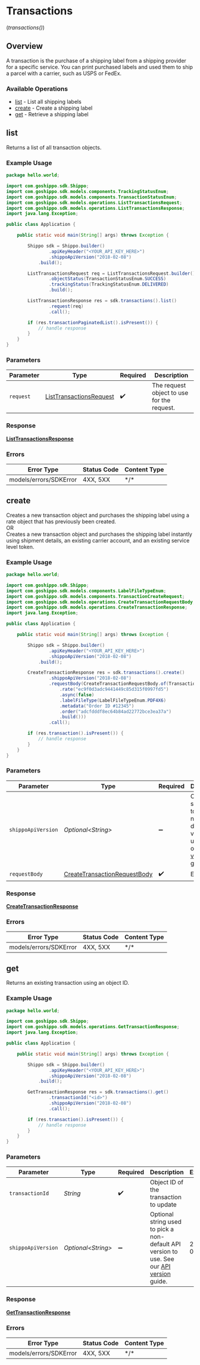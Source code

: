 # Transactions
(*transactions()*)

## Overview

A transaction is the purchase of a shipping label from a shipping provider for a specific service. You can print purchased labels and used them to ship a parcel with a carrier, such as USPS or FedEx.
<SchemaDefinition schemaRef="#/components/schemas/Transaction"/>

### Available Operations

* [list](#list) - List all shipping labels
* [create](#create) - Create a shipping label
* [get](#get) - Retrieve a shipping label

## list

Returns a list of all transaction objects.

### Example Usage

```java
package hello.world;

import com.goshippo.sdk.Shippo;
import com.goshippo.sdk.models.components.TrackingStatusEnum;
import com.goshippo.sdk.models.components.TransactionStatusEnum;
import com.goshippo.sdk.models.operations.ListTransactionsRequest;
import com.goshippo.sdk.models.operations.ListTransactionsResponse;
import java.lang.Exception;

public class Application {

    public static void main(String[] args) throws Exception {

        Shippo sdk = Shippo.builder()
                .apiKeyHeader("<YOUR_API_KEY_HERE>")
                .shippoApiVersion("2018-02-08")
            .build();

        ListTransactionsRequest req = ListTransactionsRequest.builder()
                .objectStatus(TransactionStatusEnum.SUCCESS)
                .trackingStatus(TrackingStatusEnum.DELIVERED)
                .build();

        ListTransactionsResponse res = sdk.transactions().list()
                .request(req)
                .call();

        if (res.transactionPaginatedList().isPresent()) {
            // handle response
        }
    }
}
```

### Parameters

| Parameter                                                                     | Type                                                                          | Required                                                                      | Description                                                                   |
| ----------------------------------------------------------------------------- | ----------------------------------------------------------------------------- | ----------------------------------------------------------------------------- | ----------------------------------------------------------------------------- |
| `request`                                                                     | [ListTransactionsRequest](../../models/operations/ListTransactionsRequest.md) | :heavy_check_mark:                                                            | The request object to use for the request.                                    |

### Response

**[ListTransactionsResponse](../../models/operations/ListTransactionsResponse.md)**

### Errors

| Error Type             | Status Code            | Content Type           |
| ---------------------- | ---------------------- | ---------------------- |
| models/errors/SDKError | 4XX, 5XX               | \*/\*                  |

## create

Creates a new transaction object and purchases the shipping label using a rate object that has previously been created. <br> OR <br> Creates a new transaction object and purchases the shipping label instantly using shipment details, an existing carrier account, and an existing service level token.

### Example Usage

```java
package hello.world;

import com.goshippo.sdk.Shippo;
import com.goshippo.sdk.models.components.LabelFileTypeEnum;
import com.goshippo.sdk.models.components.TransactionCreateRequest;
import com.goshippo.sdk.models.operations.CreateTransactionRequestBody;
import com.goshippo.sdk.models.operations.CreateTransactionResponse;
import java.lang.Exception;

public class Application {

    public static void main(String[] args) throws Exception {

        Shippo sdk = Shippo.builder()
                .apiKeyHeader("<YOUR_API_KEY_HERE>")
                .shippoApiVersion("2018-02-08")
            .build();

        CreateTransactionResponse res = sdk.transactions().create()
                .shippoApiVersion("2018-02-08")
                .requestBody(CreateTransactionRequestBody.of(TransactionCreateRequest.builder()
                    .rate("ec9f0d3adc9441449c85d315f0997fd5")
                    .async(false)
                    .labelFileType(LabelFileTypeEnum.PDF4X6)
                    .metadata("Order ID #12345")
                    .order("adcfdddf8ec64b84ad22772bce3ea37a")
                    .build()))
                .call();

        if (res.transaction().isPresent()) {
            // handle response
        }
    }
}
```

### Parameters

| Parameter                                                                                                                                                          | Type                                                                                                                                                               | Required                                                                                                                                                           | Description                                                                                                                                                        | Example                                                                                                                                                            |
| ------------------------------------------------------------------------------------------------------------------------------------------------------------------ | ------------------------------------------------------------------------------------------------------------------------------------------------------------------ | ------------------------------------------------------------------------------------------------------------------------------------------------------------------ | ------------------------------------------------------------------------------------------------------------------------------------------------------------------ | ------------------------------------------------------------------------------------------------------------------------------------------------------------------ |
| `shippoApiVersion`                                                                                                                                                 | *Optional\<String>*                                                                                                                                                | :heavy_minus_sign:                                                                                                                                                 | Optional string used to pick a non-default API version to use. See our <a href="https://docs.goshippo.com/docs/api_concepts/apiversioning/">API version</a> guide. | 2018-02-08                                                                                                                                                         |
| `requestBody`                                                                                                                                                      | [CreateTransactionRequestBody](../../models/operations/CreateTransactionRequestBody.md)                                                                            | :heavy_check_mark:                                                                                                                                                 | Examples.                                                                                                                                                          |                                                                                                                                                                    |

### Response

**[CreateTransactionResponse](../../models/operations/CreateTransactionResponse.md)**

### Errors

| Error Type             | Status Code            | Content Type           |
| ---------------------- | ---------------------- | ---------------------- |
| models/errors/SDKError | 4XX, 5XX               | \*/\*                  |

## get

Returns an existing transaction using an object ID.

### Example Usage

```java
package hello.world;

import com.goshippo.sdk.Shippo;
import com.goshippo.sdk.models.operations.GetTransactionResponse;
import java.lang.Exception;

public class Application {

    public static void main(String[] args) throws Exception {

        Shippo sdk = Shippo.builder()
                .apiKeyHeader("<YOUR_API_KEY_HERE>")
                .shippoApiVersion("2018-02-08")
            .build();

        GetTransactionResponse res = sdk.transactions().get()
                .transactionId("<id>")
                .shippoApiVersion("2018-02-08")
                .call();

        if (res.transaction().isPresent()) {
            // handle response
        }
    }
}
```

### Parameters

| Parameter                                                                                                                                                          | Type                                                                                                                                                               | Required                                                                                                                                                           | Description                                                                                                                                                        | Example                                                                                                                                                            |
| ------------------------------------------------------------------------------------------------------------------------------------------------------------------ | ------------------------------------------------------------------------------------------------------------------------------------------------------------------ | ------------------------------------------------------------------------------------------------------------------------------------------------------------------ | ------------------------------------------------------------------------------------------------------------------------------------------------------------------ | ------------------------------------------------------------------------------------------------------------------------------------------------------------------ |
| `transactionId`                                                                                                                                                    | *String*                                                                                                                                                           | :heavy_check_mark:                                                                                                                                                 | Object ID of the transaction to update                                                                                                                             |                                                                                                                                                                    |
| `shippoApiVersion`                                                                                                                                                 | *Optional\<String>*                                                                                                                                                | :heavy_minus_sign:                                                                                                                                                 | Optional string used to pick a non-default API version to use. See our <a href="https://docs.goshippo.com/docs/api_concepts/apiversioning/">API version</a> guide. | 2018-02-08                                                                                                                                                         |

### Response

**[GetTransactionResponse](../../models/operations/GetTransactionResponse.md)**

### Errors

| Error Type             | Status Code            | Content Type           |
| ---------------------- | ---------------------- | ---------------------- |
| models/errors/SDKError | 4XX, 5XX               | \*/\*                  |